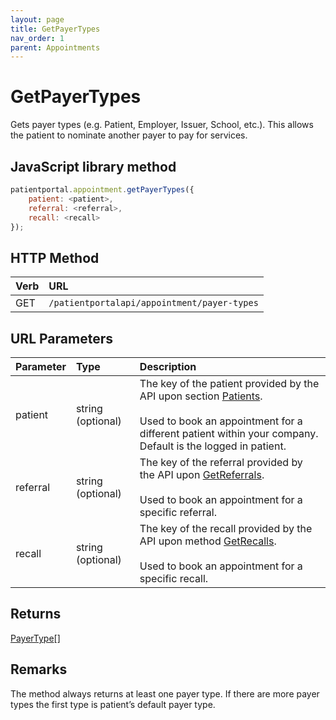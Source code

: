 ```yaml
---
layout: page
title: GetPayerTypes
nav_order: 1
parent: Appointments
---
```


# GetPayerTypes

Gets payer types (e.g. Patient, Employer, Issuer, School, etc.). This allows the patient to nominate another payer to pay for services.

## JavaScript library method

```javascript
patientportal.appointment.getPayerTypes({
    patient: <patient>,
    referral: <referral>,
    recall: <recall>
});
```

## HTTP Method

| Verb | URL                                               |
|:-----|:--------------------------------------------------|
| GET | `/patientportalapi/appointment/payer-types` |

## URL Parameters

| Parameter | Type   | Description                                                 |
|:----------|:-------|:------------------------------------------------------------|
| patient | string (optional) | The key of the patient provided by the API upon section [Patients](../patients/patients).<br><br>Used to book an appointment for a different patient within your company. Default is the logged in patient. |
| referral | string (optional) | The key of the referral provided by the API upon [GetReferrals](../referrals/getreferrals).<br><br>Used to book an appointment for a specific referral. |
| recall | string (optional) | The key of the recall provided by the API upon method [GetRecalls](../recalls/getrecalls).<br><br>Used to book an appointment for a specific recall. |

## Returns

[PayerType](../objects-and-data-types/payertype)[]

## Remarks

The method always returns at least one payer type. If there are more payer types the first type is patient’s default payer type.

